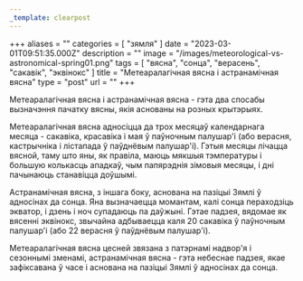 ```yaml
---
_template: clearpost
---
```



+++
aliases = ""
categories = [ "зямля" ]
date = "2023-03-01T09:51:35.000Z"
description = ""
image = "/images/meteorological-vs-astronomical-spring01.png"
tags = [ "вясна", "сонца", "верасень", "сакавік", "эквінокс" ]
title = "Метеаралагічная вясна і астранамічная вясна"
type = "post"
url = ""
+++


Метеаралагічная вясна і астранамічная вясна - гэта два спосабы вызначэння пачатку вясны, якія аснованы на розных крытэрыях.

Метеаралагічная вясна адносіцца да трох месяцаў календарнага месяца - сакавіка, красавіка і мая ў паўночным палушар'і (або верасня, кастрычніка і лістапада ў паўднёвым палушар'і). Гэтыя месяцы лічацца вясной, таму што яны, як правіла, маюць мякшыя тэмпературы і большую колькасць ападкаў, чым папярэднія зімовыя месяцы, і дні пачынаюць станавіцца доўшымі.

Астранамічная вясна, з іншага боку, аснована на пазіцыі Зямлі ў адносінах да сонца. Яна вызначаецца момантам, калі сонца пераходзіць экватор, і дзень і ноч супадаюць па даўжыні. Гэтае падзея, вядомае як вясенні эквінокс, звычайна адбываецца каля 20 сакавіка ў паўночным палушар'і (або 22 верасня ў паўднёвым палушар'і).

Метеаралагічная вясна цесней звязана з патэрнамі надвор'я і сезоннымі зменамі, астранамічная вясна - гэта небеснае падзея, якае зафіксавана ў часе і аснована на пазіцыі Зямлі ў адносінах да сонца. 
